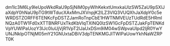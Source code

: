dm1lc3M6Ly9leUpoWkdRaU9pSjNiM0pyWlhKekxtUmxkaUlzSW5ZaU9pSXlJaXdpY0hNaU9pTG9tWTducXAxMmJXVnpjK2lLZ3VlQ3VUQXhJaXdpY0c5eWRDSTZORFF6TENKcFpDSTZJamRoTnpCbE1HWTNMVEUzTUdRdE5HRmlNQzA0TW1Fd0xXTTBNRFUxTkdKbVlqTXlNQ0lzSW1GcFpDSTZJakFpTENKdVpYUWlPaUozY3lJc0luUjVjR1VpT2lJaUxDSm9iM04wSWpvaUlpd2ljR0YwYUNJNklpOTNjM05mY21GNUxtaDBiV3dpTENKMGJITWlPaUowYkhNaWZRPT0K